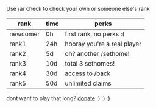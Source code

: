 Use /ar check to check your own or someone else's rank


rank | time | perks
---|---|---
newcomer | 0h | first rank, no perks :(
rank1 | 24h | hooray you're a real player
rank2 | 5d | oh? another /sethome!
rank3 | 10d | total 3 sethomes!
rank4 | 30d | access to /back
rank5 | 50d | unlimited claims


dont want to play that long? [donate](http://zoltritw.buycraft.net/) :) :) :) 
